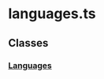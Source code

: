 # languages.ts

## Classes

### [Languages][ClassDeclaration-6]


[SourceFile-17]: languages.md#languagests
[ClassDeclaration-6]: languages/languages.md#languages